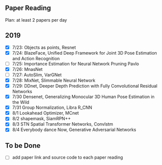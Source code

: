 ## Paper Reading
Plan: at least 2 papers per day
## 2019
- [x] 7/23: Objects as points, Resnet
- [x] 7/24: BlazeFace, Unified Deep Framework for Joint 3D Pose Estimation and Action Recognition
- [ ] 7/25: Importance Estimation for Neural Network Pruning
Pavlo
- [x] 7/26: MnasNet
- [ ] 7/27: AutoSlim, VarGNet
- [x] 7/28: MixNet, Slimmable Neural Network
- [x] 7/29: DDnet, Deeper Depth Prediction with Fully Convolutional Residual Networks
- [x] 7/30 Densenet, Generalizing Monocular 3D Human Pose Estimation in the Wild
- [x] 7/31 Group Normalization, Libra R_CNN
- [x] 8/1 Lookahead Optimizer, MCnet
- [x] 8/2 shapemask, SiamRPN++
- [x] 8/3 STN Spatial Transformer Networks, Convlstm
- [x] 8/4 Everybody dance Now, Generative Adversarial Networks

## To be Done
- [ ] add paper link and source code to each paper reading
